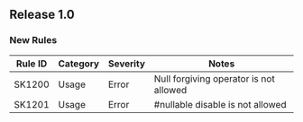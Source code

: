 ## Release 1.0

### New Rules

Rule ID | Category | Severity | Notes
--------|----------|----------|-------------------- 
SK1200 | Usage | Error | Null forgiving operator is not allowed
SK1201 | Usage | Error | #nullable disable is not allowed